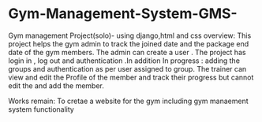 # Gym-Management-System-GMS-
Gym management Project(solo)- using django,html and css
overview: This project helps the gym admin to track the joined date and the package end date of the gym members. The admin can create a user . The project has login in , log out and authentication
          .In addition
In progress : adding the groups and authentication as per user assigned to group. The trainer can view and edit the Profile of the member and track their progress but cannot edit the and add the member.

Works remain: To cretae a website for the gym including gym manaement system functionality
